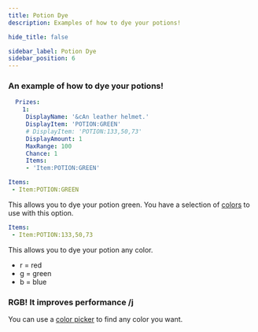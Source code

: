 ```yaml
---
title: Potion Dye
description: Examples of how to dye your potions!

hide_title: false

sidebar_label: Potion Dye
sidebar_position: 6
---
```

### An example of how to dye your potions!
```yaml
  Prizes:
    1:
     DisplayName: '&cAn leather helmet.'
     DisplayItem: 'POTION:GREEN'
     # DisplayItem: 'POTION:133,50,73'
     DisplayAmount: 1
     MaxRange: 100
     Chance: 1
     Items:
     - 'Item:POTION:GREEN'
```
```yaml
Items:
 - Item:POTION:GREEN
```
This allows you to dye your potion green.
You have a selection of [colors](https://jd.papermc.io/paper/1.21.4/org/bukkit/Color.html) to use with this option.

```yaml
Items:
 - Item:POTION:133,50,73
```
This allows you to dye your potion any color.

* r = red
* g = green
* b = blue

### RGB! It improves performance /j
You can use a [color picker](https://htmlcolorcodes.com/color-picker/) to find any color you want.